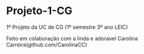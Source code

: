 # Projeto-1-CG

1º Projeto da UC de CG (1º semestre 3º ano LEIC)

Feito em colaboração com a linda e adoravel Carolina Carreira(github.com/CarolinaCC)
